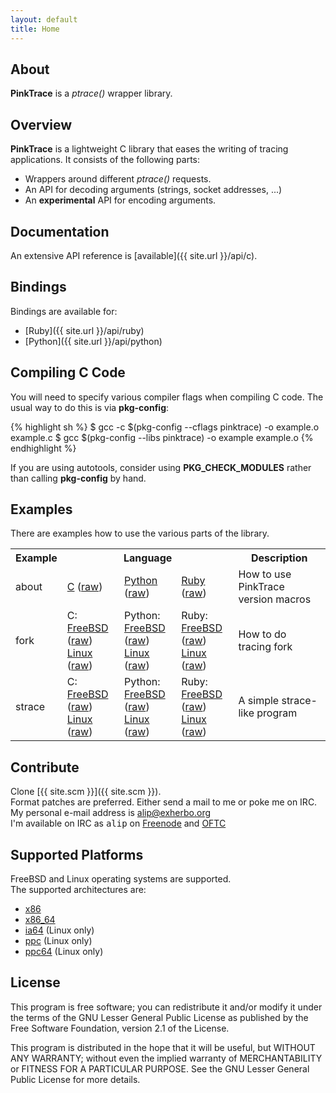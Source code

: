 ```yaml
---
layout: default
title: Home
---
```


## About
**PinkTrace** is a *ptrace()* wrapper library.

## Overview
**PinkTrace** is a lightweight C library that eases the writing of tracing
applications. It consists of the following parts:

- Wrappers around different *ptrace()* requests.
- An API for decoding arguments (strings, socket addresses, ...)
- An **experimental** API for encoding arguments.

## Documentation
An extensive API reference is [available]({{ site.url }}/api/c).

## Bindings
Bindings are available for:

- [Ruby]({{ site.url }}/api/ruby)
- [Python]({{ site.url }}/api/python)

## Compiling C Code
You will need to specify various compiler flags when compiling C code. The
usual way to do this is via **pkg-config**:

{% highlight sh %}
    $ gcc -c $(pkg-config --cflags pinktrace) -o example.o example.c
    $ gcc $(pkg-config --libs pinktrace) -o example example.o
{% endhighlight %}

If you are using autotools, consider using **PKG\_CHECK\_MODULES** rather than
calling **pkg-config** by hand.

## Examples
There are examples how to use the various parts of the library.

<table border="0">
    <tr>
        <th>Example</th>
        <th colspan="3">Language</th>
        <th>Description</th>
    </tr>
    <tr>
        <td>about</td>
        <td>
            <a href="{{ site.url }}/c-pink-about.html">C</a>
            (<a href="{{ site.url }}/examples/c/pink-about.c">raw</a>)
        </td>
        <td>
            <a href="{{ site.url }}/py-pink-about.html">Python</a>
            (<a href="{{ site.url }}/examples/python/pink-about.py">raw</a>)
        </td>
        <td>
            <a href="{{ site.url }}/rb-pink-about.html">Ruby</a>
            (<a href="{{ site.url }}/examples/ruby/pink-about.rb">raw</a>)
        </td>
        <td>How to use PinkTrace version macros</td>
    </tr>
    <tr>
        <td>fork</td>
        <td>
            C:
            <br />
            <a href="{{ site.url }}/c-pink-fork-freebsd.html">FreeBSD</a>
            (<a href="{{ site.url }}/examples/c/pink-fork-freebsd.c">raw</a>)
            <br />
            <a href="{{ site.url }}/c-pink-fork-linux.html">Linux</a>
            (<a href="{{ site.url }}/examples/c/pink-fork-linux.c">raw</a>)
        </td>
        <td>
            Python:
            <br />
            <a href="{{ site.url }}/py-pink-fork-freebsd.html">FreeBSD</a>
            (<a href="{{ site.url }}/examples/python/pink-fork-freebsd.py">raw</a>)
            <br />
            <a href="{{ site.url }}/py-pink-fork-linux.html">Linux</a>
            (<a href="{{ site.url }}/examples/python/pink-fork-linux.py">raw</a>)
        </td>
        <td>
            Ruby:
            <br />
            <a href="{{ site.url }}/rb-pink-fork-freebsd.html">FreeBSD</a>
            (<a href="{{ site.url }}/examples/ruby/pink-fork-freebsd.rb">raw</a>)
            <br />
            <a href="{{ site.url }}/rb-pink-fork-linux.html">Linux</a>
            (<a href="{{ site.url }}/examples/ruby/pink-fork-linux.rb">raw</a>)
        </td>
        <td>How to do tracing fork</td>
    </tr>
    <tr>
        <td>strace</td>
        <td>
            C:
            <br />
            <a href="{{ site.url }}/c-pink-simple-strace-freebsd.html">FreeBSD</a>
            (<a href="{{ site.url }}/examples/c/pink-simple-strace-freebsd.c">raw</a>)
            <br />
            <a href="{{ site.url }}/c-pink-simple-strace-linux.html">Linux</a>
            (<a href="{{ site.url }}/examples/c/pink-simple-strace-linux.c">raw</a>)
        </td>
        <td>
            Python:
            <br />
            <a href="{{ site.url }}/py-pink-simple-strace-freebsd.html">FreeBSD</a>
            (<a href="{{ site.url }}/examples/python/pink-simple-strace-freebsd.py">raw</a>)
            <br />
            <a href="{{ site.url }}/py-pink-simple-strace-linux.html">Linux</a>
            (<a href="{{ site.url }}/examples/python/pink-simple-strace-linux.py">raw</a>)
        </td>
        <td>
            Ruby:
            <br />
            <a href="{{ site.url }}/rb-pink-simple-strace-freebsd.html">FreeBSD</a>
            (<a href="{{ site.url }}/examples/ruby/pink-simple-strace-freebsd.rb">raw</a>)
            <br />
            <a href="{{ site.url }}/rb-pink-simple-strace-linux.html">Linux</a>
            (<a href="{{ site.url }}/examples/ruby/pink-simple-strace-linux.rb">raw</a>)
        </td>
        <td>A simple strace-like program</td>
    </tr>
</table>

## Contribute
Clone [{{ site.scm }}]({{ site.scm }}).  
Format patches are preferred. Either send a mail to me or poke me on IRC.  
My personal e-mail address is [alip@exherbo.org](mailto://alip@exherbo.org)  
I'm available on IRC as <tt>alip</tt> on [Freenode](http://freenode.net) and
[OFTC](http://www.oftc.net/)

## Supported Platforms
FreeBSD and Linux operating systems are supported.  
The supported architectures are:

- [x86](http://en.wikipedia.org/wiki/X86)
- [x86\_64](http://en.wikipedia.org/wiki/X86_64)
- [ia64](http://en.wikipedia.org/wiki/Ia64) (Linux only)
- [ppc](http://en.wikipedia.org/wiki/PowerPC) (Linux only)
- [ppc64](http://en.wikipedia.org/wiki/Ppc64) (Linux only)

## License
This program is free software; you can redistribute it and/or modify it under
the terms of the GNU Lesser General Public License as published by the Free
Software Foundation, version 2.1 of the License.

This program is distributed in the hope that it will be useful, but WITHOUT ANY
WARRANTY; without even the implied warranty of MERCHANTABILITY or FITNESS FOR A
PARTICULAR PURPOSE. See the GNU Lesser General Public License for more details.

<!-- vim: set tw=80 ft=mkd spell spelllang=en sw=4 sts=4 et : -->
